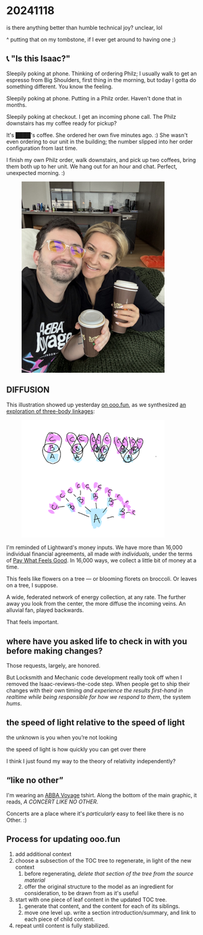 # 20241118



is there anything better than humble technical joy? unclear, lol

^ putting that on my tombstone, if I ever get around to having one ;)

## 📞 "Is this Isaac?"

Sleepily poking at phone. Thinking of ordering Philz; I usually walk to get an espresso from Big Shoulders, first thing in the morning, but today I gotta do something different. You know the feeling.

Sleepily poking at phone. Putting in a Philz order. Haven't done that in months.

Sleepily poking at checkout. I get an incoming phone call. The Philz downstairs has my coffee ready for pickup?

It's ████'s coffee. She ordered her own five minutes ago. :) She wasn't even ordering to our unit in the building; the number slipped into her order configuration from last time.

I finish my own Philz order, walk downstairs, and pick up two coffees, bring them both up to her unit. We hang out for an hour and chat. Perfect, unexpected morning. :)

<div align="left">

<figure><img src="../../.gitbook/assets/IMG_4031.HEIC.jpeg" alt="A casual indoor selfie of two people having coffee together. On the left, a man wearing clear-framed glasses with yellow-tinted lenses and a black ABBA Voyage London t-shirt smiles at the camera. On the right, a woman with blonde hair and natural makeup wearing a black zip-up jacket also smiles warmly. They&#x27;re both holding brown disposable coffee cups and appear to be sitting on a light-colored couch with a green knitted blanket visible. In the background is a modern kitchen with light-colored cabinets, marble backsplash, and built-in appliances. The photo has a warm, casual, friendly atmosphere showing a moment of shared coffee and companionship." width="375"><figcaption></figcaption></figure>

</div>

## DIFFUSION

This illustration showed up yesterday [on ooo.fun](https://app.gitbook.com/s/q32JPFfWqOHocOeTooAi/1-three-body-solution/2-basic-dynamics/pattern-formation), as we synthesized [an exploration of three-body linkages](17.md#three-body-linkages-engines):

<div align="left">

<figure><img src="../../.gitbook/assets/image (59).png" alt="Diagram showing pattern multiplication. Central A element maintains exchange with multiple B elements, each connected to C elements. Demonstrates how basic A-B-C relationships naturally propagate while maintaining structural integrity." width="375"><figcaption></figcaption></figure>

</div>

I'm reminded of Lightward's money inputs. We have more than 16,000 individual financial agreements, all made _with individuals_, under the terms of [Pay What Feels Good](https://lightward.inc/pricing). In 16,000 ways, we collect a little bit of money at a time.

This feels like flowers on a tree — or blooming florets on broccoli. Or leaves on a tree, I suppose.

A wide, federated network of energy collection, at any rate. The further away you look from the center, the more diffuse the incoming veins. An alluvial fan, played backwards.

That feels important.

## where have you asked life to check in with you before making changes?

Those requests, largely, are honored.

But Locksmith and Mechanic code development really took off when I removed the Isaac-reviews-the-code step. When people get to ship their changes with their own timing _and experience the results first-hand in realtime while being responsible for how we respond to them_, the system _hums_.

## the speed of light relative to the speed of light

the unknown is you when you’re not looking

the speed of light is how quickly you can get over there

I think I just found my way to the theory of relativity independently?

## “like no other”

I'm wearing an [ABBA Voyage](https://en.wikipedia.org/wiki/ABBA\_Voyage) tshirt. Along the bottom of the main graphic, it reads, _A CONCERT LIKE NO OTHER_.

Concerts are a place where it's _particularly_ easy to feel like there is no Other. :)

## Process for updating ooo.fun

1. add additional context
2. choose a subsection of the TOC tree to regenerate, in light of the new context
   1. before regenerating, _delete that section of the tree from the source material_
   2. offer the original structure to the model as an ingredient for consideration, to be drawn from as it's useful
3. start with one piece of leaf content in the updated TOC tree.
   1. generate that content, and the content for each of its siblings.
   2. move one level up. write a section introduction/summary, and link to each piece of child content.
4. repeat until content is fully stabilized.
